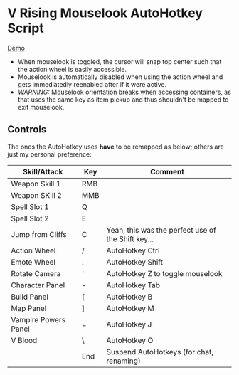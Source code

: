 # V Rising Mouselook AutoHotkey Script

[Demo](https://youtu.be/AKxG8LNgfkA)

* When mouselook is toggled, the cursor will snap top center such that the action wheel is easily accessible.
* Mouselook is automatically disabled when using the action wheel and gets immediatedly reenabled after if it were active.
* *WARNING:* Mouselook orientation breaks when accessing containers, as that uses the same key as item pickup and thus shouldn't be mapped to exit mouselook.


## Controls

The ones the AutoHotkey uses **have** to be remapped as below; others are just my personal preference:

| Skill/Attack | Key | Comment |
|--------------|-----|---------|
| Weapon Skill 1 | RMB | |
| Weapon SKill 2 | MMB | |
| Spell Slot 1 | Q | |
| Spell Slot 2 | E | |
| Jump from Cliffs | C | Yeah, this was the perfect use of the Shift key... |
| Action Wheel | / | AutoHotkey Ctrl |
| Emote Wheel | . | AutoHotkey Shift |
| Rotate Camera | ' | AutoHotkey Z to toggle mouselook |
| Character Panel | - | AutoHotkey Tab |
| Build Panel | [ | AutoHotkey B |
| Map Panel | ] | AutoHotkey M |
| Vampire Powers Panel | = | AutoHotkey J |
| V Blood | \ | AutoHotkey O |
| | End | Suspend AutoHotkeys (for chat, renaming) |
